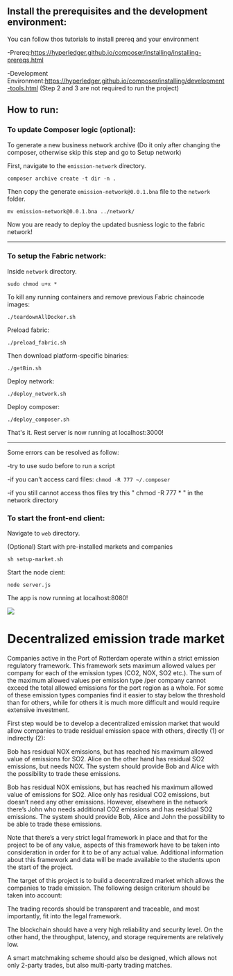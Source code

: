 ## Install the prerequisites and the development environment:

You can follow thos tutorials to install prereq and your environment

-Prereq:https://hyperledger.github.io/composer/installing/installing-prereqs.html

-Development Environment:https://hyperledger.github.io/composer/installing/development-tools.html (Step 2 and 3 are not required to run the project)


## How to run:

### To update Composer logic (optional):
To generate a new business network archive (Do it only after changing the composer, otherwise skip this step and go to Setup network)

First, navigate to the ```emission-network``` directory.
```
composer archive create -t dir -n .
```
Then copy the generate  ```emission-network@0.0.1.bna``` file to the  ```network ``` folder.
```
mv emission-network@0.0.1.bna ../network/
```
Now you are ready to deploy the updated busniess logic to the fabric network!

-------------------------------------------------------------------------

### To setup the Fabric network: 


Inside ```network``` directory.
```
sudo chmod u+x *
```

To kill any running containers and remove previous Fabric chaincode images: 
```
./teardownAllDocker.sh
```
Preload fabric:
```
./preload_fabric.sh
```
Then download platform-specific binaries:
```
./getBin.sh
```
Deploy network:
```
./deploy_network.sh
```
Deploy composer:
```
./deploy_composer.sh 
```
That's it. Rest server is now running at localhost:3000!

--------------------------------------------------------------------------

Some errors can be resolved as follow:

  -try to use sudo before to run a script
  
  -if you can't access card files:
    ```
    chmod -R 777 ~/.composer
    ```
    
  -if you still cannot access thos files try this " chmod -R 777 * " in the network directory
 

### To start the front-end client:
Navigate to ```web``` directory.

(Optional) Start with pre-installed markets and companies
```
sh setup-market.sh
```

Start the node cient:
```
node server.js
```
The app is now running at localhost:8080!

![](https://github.com/Gabbe1993/emission-trade-market/blob/master/img/client.png)
# Decentralized emission trade market

Companies active in the Port of Rotterdam operate within a strict emission regulatory framework. This framework sets maximum allowed values per company for each of the emission types (CO2, NOX, SO2 etc.). The sum of the maximum allowed values per emission type /per company cannot exceed the total allowed emissions for the port region as a whole. For some of these emission types companies find it easier to stay below the threshold than for others, while for others it is much more difficult and would require extensive investment.

First step would be to develop a decentralized emission market that would allow companies to trade residual emission space with others, directly (1) or indirectly (2):

Bob has residual NOX emissions, but has reached his maximum allowed value of emissions for SO2. Alice on the other hand has residual SO2 emissions, but needs NOX. The system should provide Bob and Alice with the possibility to trade these emissions.

Bob has residual NOX emissions, but has reached his maximum allowed value of emissions for SO2. Alice only has residual CO2 emissions, but doesn’t need any other emissions. However, elsewhere in the network there’s John who needs additional CO2 emissions and has residual SO2 emissions. The system should provide Bob, Alice and John the possibility to be able to trade these emissions.

Note that there’s a very strict legal framework in place and that for the project to be of any value, aspects of this framework have to be taken into consideration in order for it to be of any actual value. Additional information about this framework and data will be made available to the students upon the start of the project.

The target of this project is to build a decentralized market which allows the companies to trade emission. The following design criterium should be taken into account:

The trading records should be transparent and traceable, and most importantly, fit into the legal framework.

The blockchain should have a very high reliability and security level. On the other hand, the throughput, latency, and storage requirements are relatively low.

A smart matchmaking scheme should also be designed, which allows not only 2-party trades, but also multi-party trading matches.
